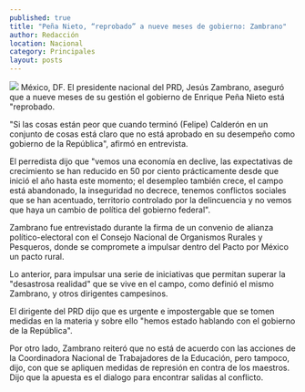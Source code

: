 ```yaml
---
published: true
title: "Peña Nieto, “reprobado” a nueve meses de gobierno: Zambrano"
author: Redacción
location: Nacional
category: Principales
layout: posts
---
```


![](http://i.imgur.com/Uhp3rtqm.jpg)
México, DF. El presidente nacional del PRD, Jesús Zambrano, aseguró que a nueve meses de su gestión el gobierno de Enrique Peña Nieto está "reprobado.

"Si las cosas están peor que cuando terminó (Felipe) Calderón en un conjunto de cosas está claro que no está aprobado en su desempeño como gobierno de la República", afirmó en entrevista.

El perredista dijo que "vemos una economía en declive, las expectativas de crecimiento se han reducido en 50 por ciento prácticamente desde que inició el año hasta este momento; el desempleo también crece, el campo está abandonado, la inseguridad no decrece, tenemos conflictos sociales que se han acentuado, territorio controlado por la delincuencia y no vemos que haya un cambio de política del gobierno federal".

Zambrano fue entrevistado durante la firma de un convenio de alianza político-electoral con el Consejo Nacional de Organismos Rurales y Pesqueros, donde se compromete a impulsar dentro del Pacto por México un pacto rural.

Lo anterior, para impulsar una serie de iniciativas que permitan superar la "desastrosa realidad" que se vive en el campo, como definió el mismo Zambrano, y otros dirigentes campesinos.

El dirigente del PRD dijo que es urgente e impostergable que se tomen medidas en la materia y sobre ello "hemos estado hablando con el gobierno de la República".

Por otro lado, Zambrano reiteró que no está de acuerdo con las acciones de la Coordinadora Nacional de Trabajadores de la Educación, pero tampoco, dijo, con que se apliquen medidas de represión en contra de los maestros. Dijo que la apuesta es el dialogo para encontrar salidas al conflicto.
